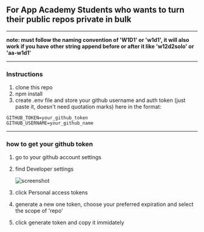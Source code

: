 ## For App Academy Students who wants to turn their public repos private in bulk

---

**note: must follow the naming convention of 'W1D1' or 'w1d1', it will also work if you have other string append before or after it like 'w12d2solo' or 'aa-w1d1'**

---

### Instructions

1. clone this repo
2. npm install
3. create .env file and store your github username and auth token (just paste it, doesn't need quotation marks) here in the format:

```
GITHUB_TOKEN=your_github_token
GITHUB_USERNAME=your_github_name

```

---

### how to get your github token

1. go to your github account settings
2. find Developer settings

   ![screenshot](https://github.com/em0227/github-tool-for-aA/img/screen-shot.png)

3. click Personal access tokens
4. generate a new one token, choose your preferred expiration and select the scope of 'repo'
5. click generate token and copy it immidately
